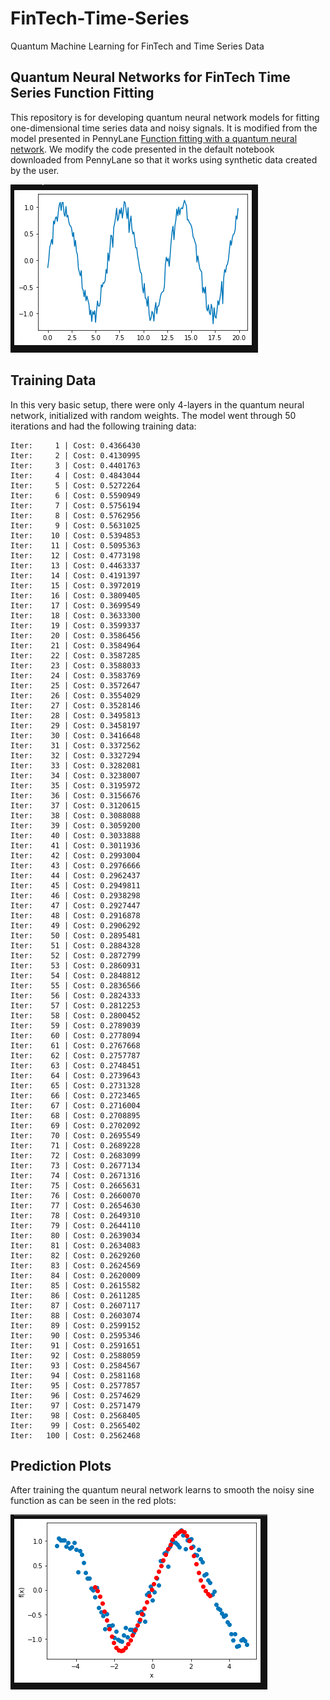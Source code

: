 # FinTech-Time-Series
Quantum Machine Learning for FinTech and Time Series Data

## Quantum Neural Networks for FinTech Time Series Function Fitting
This repository is for developing quantum neural network models for fitting one-dimensional time series data and noisy signals. It is modified from the model presented in PennyLane [Function fitting with a quantum neural network](https://pennylane.ai/qml/app/quantum_neural_net.html). We modify the code presented in the default notebook downloaded from PennyLane so that it works using synthetic data created by the user. 

![alt text](noisy_sine.png)

## Training Data
In this very basic setup, there were only 4-layers in the quantum neural network, initialized with random weights. The model went through 50 iterations and had the following training data:

```
Iter:     1 | Cost: 0.4366430 
Iter:     2 | Cost: 0.4130995 
Iter:     3 | Cost: 0.4401763 
Iter:     4 | Cost: 0.4843044 
Iter:     5 | Cost: 0.5272264 
Iter:     6 | Cost: 0.5590949 
Iter:     7 | Cost: 0.5756194 
Iter:     8 | Cost: 0.5762956 
Iter:     9 | Cost: 0.5631025 
Iter:    10 | Cost: 0.5394853 
Iter:    11 | Cost: 0.5095363 
Iter:    12 | Cost: 0.4773198 
Iter:    13 | Cost: 0.4463337 
Iter:    14 | Cost: 0.4191397 
Iter:    15 | Cost: 0.3972019 
Iter:    16 | Cost: 0.3809405 
Iter:    17 | Cost: 0.3699549 
Iter:    18 | Cost: 0.3633300 
Iter:    19 | Cost: 0.3599337 
Iter:    20 | Cost: 0.3586456 
Iter:    21 | Cost: 0.3584964 
Iter:    22 | Cost: 0.3587285 
Iter:    23 | Cost: 0.3588033 
Iter:    24 | Cost: 0.3583769 
Iter:    25 | Cost: 0.3572647 
Iter:    26 | Cost: 0.3554029 
Iter:    27 | Cost: 0.3528146 
Iter:    28 | Cost: 0.3495813 
Iter:    29 | Cost: 0.3458197 
Iter:    30 | Cost: 0.3416648 
Iter:    31 | Cost: 0.3372562 
Iter:    32 | Cost: 0.3327294 
Iter:    33 | Cost: 0.3282081 
Iter:    34 | Cost: 0.3238007 
Iter:    35 | Cost: 0.3195972 
Iter:    36 | Cost: 0.3156676 
Iter:    37 | Cost: 0.3120615 
Iter:    38 | Cost: 0.3088088 
Iter:    39 | Cost: 0.3059200 
Iter:    40 | Cost: 0.3033888 
Iter:    41 | Cost: 0.3011936 
Iter:    42 | Cost: 0.2993004 
Iter:    43 | Cost: 0.2976666 
Iter:    44 | Cost: 0.2962437 
Iter:    45 | Cost: 0.2949811 
Iter:    46 | Cost: 0.2938298 
Iter:    47 | Cost: 0.2927447 
Iter:    48 | Cost: 0.2916878 
Iter:    49 | Cost: 0.2906292 
Iter:    50 | Cost: 0.2895481 
Iter:    51 | Cost: 0.2884328 
Iter:    52 | Cost: 0.2872799 
Iter:    53 | Cost: 0.2860931 
Iter:    54 | Cost: 0.2848812 
Iter:    55 | Cost: 0.2836566 
Iter:    56 | Cost: 0.2824333 
Iter:    57 | Cost: 0.2812253 
Iter:    58 | Cost: 0.2800452 
Iter:    59 | Cost: 0.2789039 
Iter:    60 | Cost: 0.2778094 
Iter:    61 | Cost: 0.2767668 
Iter:    62 | Cost: 0.2757787 
Iter:    63 | Cost: 0.2748451 
Iter:    64 | Cost: 0.2739643 
Iter:    65 | Cost: 0.2731328 
Iter:    66 | Cost: 0.2723465 
Iter:    67 | Cost: 0.2716004 
Iter:    68 | Cost: 0.2708895 
Iter:    69 | Cost: 0.2702092 
Iter:    70 | Cost: 0.2695549 
Iter:    71 | Cost: 0.2689228 
Iter:    72 | Cost: 0.2683099 
Iter:    73 | Cost: 0.2677134 
Iter:    74 | Cost: 0.2671316 
Iter:    75 | Cost: 0.2665631 
Iter:    76 | Cost: 0.2660070 
Iter:    77 | Cost: 0.2654630 
Iter:    78 | Cost: 0.2649310 
Iter:    79 | Cost: 0.2644110 
Iter:    80 | Cost: 0.2639034 
Iter:    81 | Cost: 0.2634083 
Iter:    82 | Cost: 0.2629260 
Iter:    83 | Cost: 0.2624569 
Iter:    84 | Cost: 0.2620009 
Iter:    85 | Cost: 0.2615582 
Iter:    86 | Cost: 0.2611285 
Iter:    87 | Cost: 0.2607117 
Iter:    88 | Cost: 0.2603074 
Iter:    89 | Cost: 0.2599152 
Iter:    90 | Cost: 0.2595346 
Iter:    91 | Cost: 0.2591651 
Iter:    92 | Cost: 0.2588059 
Iter:    93 | Cost: 0.2584567 
Iter:    94 | Cost: 0.2581168 
Iter:    95 | Cost: 0.2577857 
Iter:    96 | Cost: 0.2574629 
Iter:    97 | Cost: 0.2571479 
Iter:    98 | Cost: 0.2568405 
Iter:    99 | Cost: 0.2565402 
Iter:   100 | Cost: 0.2562468 
```

## Prediction Plots
After training the quantum neural network learns to smooth the noisy sine function as can be seen in the red plots:

![alt text](noisy_sine_trained.png)


